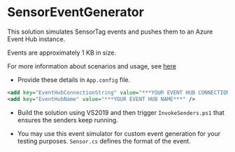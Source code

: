 # SensorEventGenerator #

This solution simulates SensorTag events and pushes them to an Azure Event Hub instance. 

Events are approximately 1 KB in size.

For more information about scenarios and usage, see [here](http://gallery.azureml.net/Tutorial/6f95aeaca0fc43b3aec37ad3a0526a21)
- Provide these details in `App.config` file. 

```xml
<add key="EventHubConnectionString" value="***YOUR EVENT HUB CONNECTION STRING***" />
<add key="EventHubName" value="***YOUR EVENT HUB NAME***" />
```

- Build the solution using VS2019 and then trigger `InvokeSenders.ps1` that ensures the senders keep running.

- You may use this event simulator for custom event generation for your testing purposes.
`Sensor.cs`  defines the format of the event.
